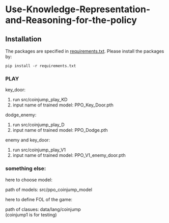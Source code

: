 # Use-Knowledge-Representation-and-Reasoning-for-the-policy


## Installation
The packages are specified in [requirements.txt](./requirements.txt). Please install the packages by:
```
pip install -r requirements.txt
```

### PLAY
key_door:
1. run src/coinjump_play_KD 
2. input name of trained model: PPO_Key_Door.pth   

dodge_enemy:
1. run src/coinjump_play_D 
2. input name of trained model: PPO_Dodge.pth   

enemy and key_door:
1. run src/coinjump_play_V1 
2. input name of trained model: PPO_V1_enemy_door.pth 

### something else:
here to choose model:

path of models: src/ppo_coinjump_model


here to define FOL of the game:

path of clasues: data/lang/coinjump  
(coinjump1 is for testing)
